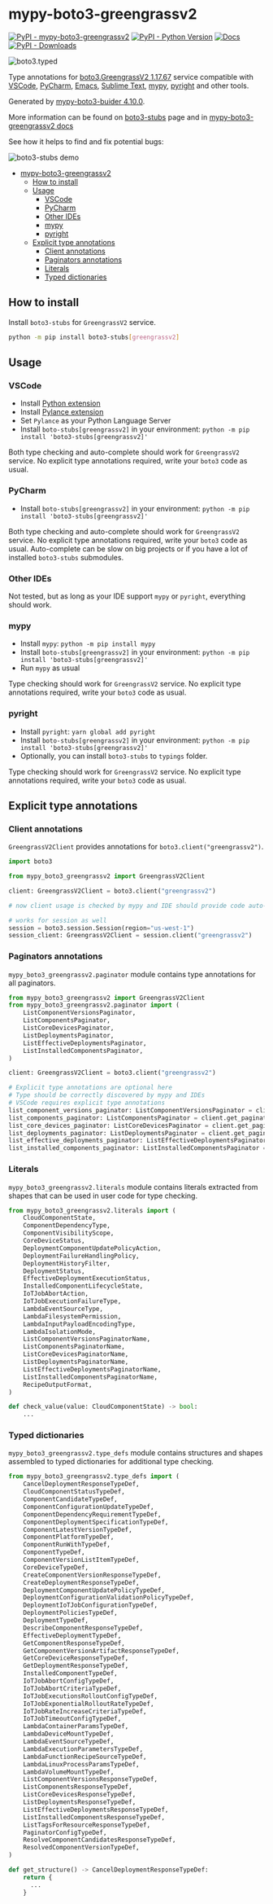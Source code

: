 # mypy-boto3-greengrassv2

[![PyPI - mypy-boto3-greengrassv2](https://img.shields.io/pypi/v/mypy-boto3-greengrassv2.svg?color=blue)](https://pypi.org/project/mypy-boto3-greengrassv2)
[![PyPI - Python Version](https://img.shields.io/pypi/pyversions/mypy-boto3-greengrassv2.svg?color=blue)](https://pypi.org/project/mypy-boto3-greengrassv2)
[![Docs](https://img.shields.io/readthedocs/mypy-boto3-builder.svg?color=blue)](https://mypy-boto3-builder.readthedocs.io/)
[![PyPI - Downloads](https://img.shields.io/pypi/dw/mypy-boto3-greengrassv2?color=blue)](https://pypistats.org/packages/mypy-boto3-greengrassv2)

![boto3.typed](https://github.com/vemel/mypy_boto3_builder/raw/master/logo.png)

Type annotations for
[boto3.GreengrassV2 1.17.67](https://boto3.amazonaws.com/v1/documentation/api/1.17.67/reference/services/greengrassv2.html#GreengrassV2)
service compatible with [VSCode](https://code.visualstudio.com/),
[PyCharm](https://www.jetbrains.com/pycharm/),
[Emacs](https://www.gnu.org/software/emacs/),
[Sublime Text](https://www.sublimetext.com/),
[mypy](https://github.com/python/mypy),
[pyright](https://github.com/microsoft/pyright) and other tools.

Generated by
[mypy-boto3-buider 4.10.0](https://github.com/vemel/mypy_boto3_builder).

More information can be found on
[boto3-stubs](https://pypi.org/project/boto3-stubs/) page and in
[mypy-boto3-greengrassv2 docs](https://github.com/vemel/mypy_boto3_builder/service_docs/mypy_boto3_greengrassv2/README.md)

See how it helps to find and fix potential bugs:

![boto3-stubs demo](https://github.com/vemel/mypy_boto3_builder/raw/master/demo.gif)

- [mypy-boto3-greengrassv2](#mypy-boto3-greengrassv2)
  - [How to install](#how-to-install)
  - [Usage](#usage)
    - [VSCode](#vscode)
    - [PyCharm](#pycharm)
    - [Other IDEs](#other-ides)
    - [mypy](#mypy)
    - [pyright](#pyright)
  - [Explicit type annotations](#explicit-type-annotations)
    - [Client annotations](#client-annotations)
    - [Paginators annotations](#paginators-annotations)
    - [Literals](#literals)
    - [Typed dictionaries](#typed-dictionaries)

## How to install

Install `boto3-stubs` for `GreengrassV2` service.

```bash
python -m pip install boto3-stubs[greengrassv2]
```

## Usage

### VSCode

- Install
  [Python extension](https://marketplace.visualstudio.com/items?itemName=ms-python.python)
- Install
  [Pylance extension](https://marketplace.visualstudio.com/items?itemName=ms-python.vscode-pylance)
- Set `Pylance` as your Python Language Server
- Install `boto-stubs[greengrassv2]` in your environment:
  `python -m pip install 'boto3-stubs[greengrassv2]'`

Both type checking and auto-complete should work for `GreengrassV2` service. No
explicit type annotations required, write your `boto3` code as usual.

### PyCharm

- Install `boto-stubs[greengrassv2]` in your environment:
  `python -m pip install 'boto3-stubs[greengrassv2]'`

Both type checking and auto-complete should work for `GreengrassV2` service. No
explicit type annotations required, write your `boto3` code as usual.
Auto-complete can be slow on big projects or if you have a lot of installed
`boto3-stubs` submodules.

### Other IDEs

Not tested, but as long as your IDE support `mypy` or `pyright`, everything
should work.

### mypy

- Install `mypy`: `python -m pip install mypy`
- Install `boto-stubs[greengrassv2]` in your environment:
  `python -m pip install 'boto3-stubs[greengrassv2]'`
- Run `mypy` as usual

Type checking should work for `GreengrassV2` service. No explicit type
annotations required, write your `boto3` code as usual.

### pyright

- Install `pyright`: `yarn global add pyright`
- Install `boto-stubs[greengrassv2]` in your environment:
  `python -m pip install 'boto3-stubs[greengrassv2]'`
- Optionally, you can install `boto3-stubs` to `typings` folder.

Type checking should work for `GreengrassV2` service. No explicit type
annotations required, write your `boto3` code as usual.

## Explicit type annotations

### Client annotations

`GreengrassV2Client` provides annotations for `boto3.client("greengrassv2")`.

```python
import boto3

from mypy_boto3_greengrassv2 import GreengrassV2Client

client: GreengrassV2Client = boto3.client("greengrassv2")

# now client usage is checked by mypy and IDE should provide code auto-complete

# works for session as well
session = boto3.session.Session(region="us-west-1")
session_client: GreengrassV2Client = session.client("greengrassv2")
```

### Paginators annotations

`mypy_boto3_greengrassv2.paginator` module contains type annotations for all
paginators.

```python
from mypy_boto3_greengrassv2 import GreengrassV2Client
from mypy_boto3_greengrassv2.paginator import (
    ListComponentVersionsPaginator,
    ListComponentsPaginator,
    ListCoreDevicesPaginator,
    ListDeploymentsPaginator,
    ListEffectiveDeploymentsPaginator,
    ListInstalledComponentsPaginator,
)

client: GreengrassV2Client = boto3.client("greengrassv2")

# Explicit type annotations are optional here
# Type should be correctly discovered by mypy and IDEs
# VSCode requires explicit type annotations
list_component_versions_paginator: ListComponentVersionsPaginator = client.get_paginator("list_component_versions")
list_components_paginator: ListComponentsPaginator = client.get_paginator("list_components")
list_core_devices_paginator: ListCoreDevicesPaginator = client.get_paginator("list_core_devices")
list_deployments_paginator: ListDeploymentsPaginator = client.get_paginator("list_deployments")
list_effective_deployments_paginator: ListEffectiveDeploymentsPaginator = client.get_paginator("list_effective_deployments")
list_installed_components_paginator: ListInstalledComponentsPaginator = client.get_paginator("list_installed_components")
```

### Literals

`mypy_boto3_greengrassv2.literals` module contains literals extracted from
shapes that can be used in user code for type checking.

```python
from mypy_boto3_greengrassv2.literals import (
    CloudComponentState,
    ComponentDependencyType,
    ComponentVisibilityScope,
    CoreDeviceStatus,
    DeploymentComponentUpdatePolicyAction,
    DeploymentFailureHandlingPolicy,
    DeploymentHistoryFilter,
    DeploymentStatus,
    EffectiveDeploymentExecutionStatus,
    InstalledComponentLifecycleState,
    IoTJobAbortAction,
    IoTJobExecutionFailureType,
    LambdaEventSourceType,
    LambdaFilesystemPermission,
    LambdaInputPayloadEncodingType,
    LambdaIsolationMode,
    ListComponentVersionsPaginatorName,
    ListComponentsPaginatorName,
    ListCoreDevicesPaginatorName,
    ListDeploymentsPaginatorName,
    ListEffectiveDeploymentsPaginatorName,
    ListInstalledComponentsPaginatorName,
    RecipeOutputFormat,
)

def check_value(value: CloudComponentState) -> bool:
    ...
```

### Typed dictionaries

`mypy_boto3_greengrassv2.type_defs` module contains structures and shapes
assembled to typed dictionaries for additional type checking.

```python
from mypy_boto3_greengrassv2.type_defs import (
    CancelDeploymentResponseTypeDef,
    CloudComponentStatusTypeDef,
    ComponentCandidateTypeDef,
    ComponentConfigurationUpdateTypeDef,
    ComponentDependencyRequirementTypeDef,
    ComponentDeploymentSpecificationTypeDef,
    ComponentLatestVersionTypeDef,
    ComponentPlatformTypeDef,
    ComponentRunWithTypeDef,
    ComponentTypeDef,
    ComponentVersionListItemTypeDef,
    CoreDeviceTypeDef,
    CreateComponentVersionResponseTypeDef,
    CreateDeploymentResponseTypeDef,
    DeploymentComponentUpdatePolicyTypeDef,
    DeploymentConfigurationValidationPolicyTypeDef,
    DeploymentIoTJobConfigurationTypeDef,
    DeploymentPoliciesTypeDef,
    DeploymentTypeDef,
    DescribeComponentResponseTypeDef,
    EffectiveDeploymentTypeDef,
    GetComponentResponseTypeDef,
    GetComponentVersionArtifactResponseTypeDef,
    GetCoreDeviceResponseTypeDef,
    GetDeploymentResponseTypeDef,
    InstalledComponentTypeDef,
    IoTJobAbortConfigTypeDef,
    IoTJobAbortCriteriaTypeDef,
    IoTJobExecutionsRolloutConfigTypeDef,
    IoTJobExponentialRolloutRateTypeDef,
    IoTJobRateIncreaseCriteriaTypeDef,
    IoTJobTimeoutConfigTypeDef,
    LambdaContainerParamsTypeDef,
    LambdaDeviceMountTypeDef,
    LambdaEventSourceTypeDef,
    LambdaExecutionParametersTypeDef,
    LambdaFunctionRecipeSourceTypeDef,
    LambdaLinuxProcessParamsTypeDef,
    LambdaVolumeMountTypeDef,
    ListComponentVersionsResponseTypeDef,
    ListComponentsResponseTypeDef,
    ListCoreDevicesResponseTypeDef,
    ListDeploymentsResponseTypeDef,
    ListEffectiveDeploymentsResponseTypeDef,
    ListInstalledComponentsResponseTypeDef,
    ListTagsForResourceResponseTypeDef,
    PaginatorConfigTypeDef,
    ResolveComponentCandidatesResponseTypeDef,
    ResolvedComponentVersionTypeDef,
)

def get_structure() -> CancelDeploymentResponseTypeDef:
    return {
      ...
    }
```

